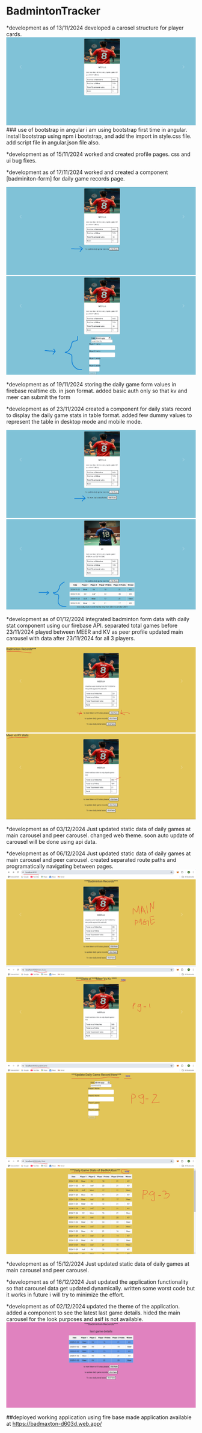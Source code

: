 # BadmintonTracker

*development as of 13/11/2024
    developed a carosel structure for player cards.
![alt text](https://github.com/meerjavali/badMaxton-Images/blob/main/13-11-2024.png)
    ### use of bootstrap in angular
i am using bootstrap first time in angular. install bootstrap using npm i bootstrap, and add the import in style.css file.
add script file in angular.json file also.

*development as of 15/11/2024
    worked and created profile pages. css and ui bug fixes.

*development as of 17/11/2024
    worked and created a component [badminiton-form] for daily game records page.

![alt text](https://github.com/meerjavali/badMaxton-Images/blob/main/17-11-2024.png)
![alt text](https://github.com/meerjavali/badMaxton-Images/blob/main/17-11-2024-2.png)

*development as of 19/11/2024
    storing the daily game form values in firebase realtime db. in json format.
added basic auth only so that kv and meer can submit the form


*development as of 23/11/2024
    created a component for daily stats record to display the daily game stats in table format.
added few dummy values to represent the table in desktop mode and mobile mode.

![alt text](https://github.com/meerjavali/badMaxton-Images/blob/main/23-11-2024.png)
![alt text](https://github.com/meerjavali/badMaxton-Images/blob/main/23-11-2024-2.png)

*development as of 01/12/2024
    integrated badminton form data with daily stat component using our firebase API.
separated total games before 23/11/2024 played between MEER and KV as peer profile
updated main carousel with data after 23/11/2024 for all 3 players.

![alt text](https://github.com/meerjavali/badMaxton-Images/blob/main/01-12-2024.png)
![alt text](https://github.com/meerjavali/badMaxton-Images/blob/main/01-12-2024-2.png)

*development as of 03/12/2024
    Just updated static data of daily games at main carousel and peer carousel. changed web theme. soon auto update of carousel 
will be done using api data.


*development as of 06/12/2024
    Just updated static data of daily games at main carousel and peer carousel. created separated route paths and programatically navigating between pages. 
![alt text](https://github.com/meerjavali/badMaxton-Images/blob/main/06-12-2024.png)
![alt text](https://github.com/meerjavali/badMaxton-Images/blob/main/06-12-2024-2.png)
![alt text](https://github.com/meerjavali/badMaxton-Images/blob/main/06-12-2024-3.png)
![alt text](https://github.com/meerjavali/badMaxton-Images/blob/main/06-12-2024-4.png)

*development as of 15/12/2024
    Just updated static data of daily games at main carousel and peer carousel.

*development as of 16/12/2024
    Just updated the application functionality so that carousel data get updated dynamically. written some worst code but it works in future i will try to minimize the effort.  

*development as of 02/12/2024
   updated the theme of the application. added a component to see the latest last game details. hided the main carousel for the look purposes and asif is not available.
   ![alt text](https://github.com/meerjavali/badMaxton-Images/blob/main/02-01-2025.png)

##deployed working application using fire base made application available at https://badmaxton-d603d.web.app/ 





